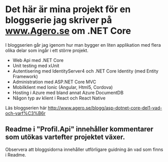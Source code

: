 
# Det här är mina projekt för en bloggserie jag skriver på www.Agero.se om .NET Core 

I bloggserien går jag igenom hur man bygger en liten applikation med flera olika delar som ingår i ett större projekt.
- Web Api med .NET Core
- Unit testing med xUnit
- Autentisering med IdentityServer4 och .NET Core Identity (med Entity Framework)
- Administration med ASP.NET Core MVC
- Mobilklient med Ionic (Angular, Html5, Cordova)
- Hosting i Azure med bland annat Azure DocumentDB
- Någon typ av klient i React och React Native

Läs bloggserien här http://www.agero.se/blogg/asp-dotnet-core-del1-vad-och-varf%C3%B6r

## Readme i "Profil.Api" innehåller kommentarer som utökas vartefter projektet växer.
Observera att bloggsidorna innehåller utförligare guidning än vad som finns i Readme.
